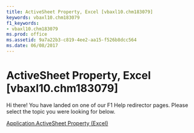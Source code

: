 ```yaml
---
title: ActiveSheet Property, Excel [vbaxl10.chm183079]
keywords: vbaxl10.chm183079
f1_keywords:
- vbaxl10.chm183079
ms.prod: office
ms.assetid: 9a7a22b3-c819-4ee2-aa15-f526b8dcc564
ms.date: 06/08/2017
---
```



# ActiveSheet Property, Excel [vbaxl10.chm183079]

Hi there! You have landed on one of our F1 Help redirector pages. Please select the topic you were looking for below.

[Application.ActiveSheet Property (Excel)](http://msdn.microsoft.com/library/6ed42d87-2ad5-eecc-ad5b-4c92617a04bc%28Office.15%29.aspx)

